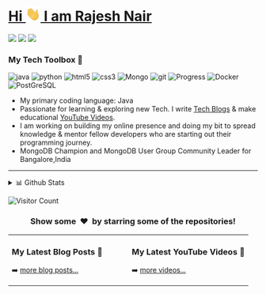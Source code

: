 # [Hi <img src="https://raw.githubusercontent.com/ABSphreak/ABSphreak/master/gifs/Hi.gif" width="30px"> I am Rajesh Nair](https://rajeshnair.netlify.com/)
[<img height="30" src="https://img.shields.io/badge/twitter-%231DA1F2.svg?&style=for-the-badge&logo=twitter&logoColor=white" />][twitter]
[<img height="30" src = "https://img.shields.io/badge/Youtube-%23E4405F.svg?&style=for-the-badge&logo=Youtube&logoColor=white">][Youtube] 
[<img height="30" src="https://img.shields.io/badge/linkedin-blue.svg?&style=for-the-badge&logo=linkedin&logoColor=white" />][LinkedIn]
<!--
![alt text](https://github.com/ayushi7rawat/ayushi7rawat/blob/master/cover2.png)
-->

### My Tech Toolbox 🧰

<p align="left">
 
<img src="https://cdn4.iconfinder.com/data/icons/logos-and-brands/512/181_Java_logo_logos-128.png" alt="java" width="40" height="40"/> 
<img src="https://cdn3.iconfinder.com/data/icons/logos-and-brands-adobe/512/267_Python-512.png" alt="python" width="40" height="40"/> 
<img src="https://upload.wikimedia.org/wikipedia/commons/thumb/6/61/HTML5_logo_and_wordmark.svg/512px-HTML5_logo_and_wordmark.svg.png" alt="html5" height="40"/> 
<img src="https://upload.wikimedia.org/wikipedia/commons/thumb/d/d5/CSS3_logo_and_wordmark.svg/1200px-CSS3_logo_and_wordmark.svg.png" alt="css3" height="40"/> 
<img src="https://cdn4.iconfinder.com/data/icons/logos-3/512/mongodb-2-512.png" alt="Mongo" width="40" height="40"/> 
<img src="https://www.vectorlogo.zone/logos/git-scm/git-scm-icon.svg" alt="git" width="40" height="40"/> 
<img src="https://dbdb.io/media/logos/openedge.png" alt="Progress" width="40" height="40"/>
<img src="https://cdn3.iconfinder.com/data/icons/logos-and-brands-adobe/512/97_Docker-512.png" alt="Docker" width="40" height="40"/>
<img src="https://upload.wikimedia.org/wikipedia/commons/2/29/Postgresql_elephant.svg" alt="PostGreSQL" width="40" height="40"/>
</p>

 

* My primary coding language: Java
* Passionate for learning & exploring new Tech. I write [Tech Blogs](https://csrepo.blogspot.com/) & make educational [YouTube Videos](https://www.youtube.com/channel/UCNnyXez3-1s06t8tkXuzY5g).
* I am working on building my online presence and doing my bit to spread knowledge & mentor fellow developers who are starting out their programming journey.
* MongoDB Champion and MongoDB User Group Community Leader for Bangalore,India
<!--* 🏠 Hogwarts House: Griffindor-->
<!--* If you play Call of Duty- add me: Blackhood@00-->
<!--* I am currently learning Docker-->
<!--* I’m currently working on my portfolio. -->
<!-- * Ask me about anything, I'll be happy to help.-->
<!-- -->
<!--* I'm looking to collaborate on Open source project for Hacktoberfest-->

---

<table><tr><td valign="top" width="50%">

### My Latest Blog Posts 🌱
<!-- BLOG-POST-LIST:START 
- [What is Git and Github? | Git vs GitHub](https://ayushirawat.com/what-is-git-and-github-or-git-vs-github)
- [Best Podcasts for Python](https://ayushirawat.com/best-podcasts-for-python)
- [Automate Cowin Vaccine slots Availability using Python](https://ayushirawat.com/automate-cowin-vaccine-slots-availablity-using-python)
- [What is Competitive Programming | Beginners Guide](https://ayushirawat.com/what-is-competitive-programming-or-beginners-guide)
- [Best IDE's for Python](https://ayushirawat.com/best-ides-for-python)-->
<!-- BLOG-POST-LIST:END -->
➡️ [more blog posts...](https://csrepo.blogspot.com/)
</td>
<td valign="top" width="50%">

### My Latest YouTube Videos 🌱
<!-- YOUTUBE:START 
- [1869. Longer Contiguous Segments of Ones than Zeros ](https://www.youtube.com/watch?v=aer6x0sTA7g)
- [What is Git and GitHub? ](https://www.youtube.com/watch?v=nWIAc-9EFdg)
- [How to Develop & Showcase Soft Skills ](https://www.youtube.com/watch?v=bLcjvkMTRyo)
- [Top 5 Podcasts for Python ](https://www.youtube.com/watch?v=jAOkWehMF6E)
- [How to Automate CoWin Vaccine Notifier using Python ](https://www.youtube.com/watch?v=HrTQqSKWClE)
-->
<!-- YOUTUBE:END -->
➡️ [more videos...](https://www.youtube.com/channel/UCNnyXez3-1s06t8tkXuzY5g)
</td>

 <details>
<summary>📊 Github Stats</summary>

<p align="center"> <img src="https://github-readme-stats.vercel.app/api?username=vemarahub&show_icons=true&theme=gotham" alt="Vemara Hub | Stats" />

</details>


 ![Visitor Count](https://profile-counter.glitch.me/{vemarahub}/count.svg)


[twitter]: https://twitter.com/HubVemara
[youtube]: https://www.youtube.com/channel/UCNnyXez3-1s06t8tkXuzY5g
[Hashnode]: https://ayushirawat.com
[gmail]: https://gmail.com
[linkedin]: https://www.linkedin.com/in/rajesh-nair-4773ba41/
[Medium]: https://rajeshsnair99.medium.com/
[Facebook]: https://www.facebook.com/vemarahub

<h3 align="center">Show some &nbsp;❤️&nbsp; by starring some of the repositories!</h3>
